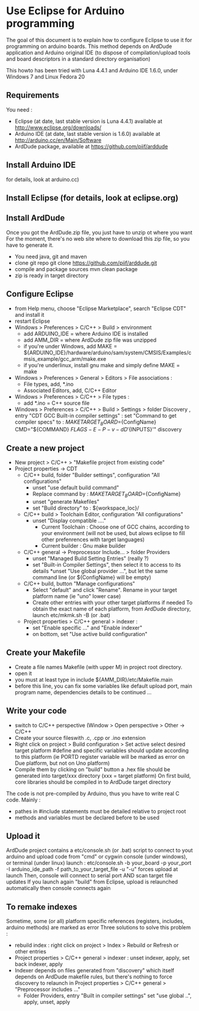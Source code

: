 Use Eclipse for Arduino programming
=====

The goal of this document is to explain how to configure Eclipse to use it for programming on arduino boards.
This method depends on ArdDude application and Arduino original IDE (to dispose of compilation/upload tools and board descriptors in a standard directory organisation)

This howto has been tried with Luna 4.4.1 and Arduino IDE 1.6.0, under Windows 7 and Linux Fedora 20

Requirements
-----

You need :
* Eclipse (at date, last stable version is Luna 4.4.1) available at http://www.eclipse.org/downloads/
* Arduino IDE  (at date, last stable version is 1.6.0) available at http://arduino.cc/en/Main/Software
* ArdDude package, available at https://github.com/piif/arddude

Install Arduino IDE
--
for details, look at arduino.cc)

Install Eclipse (for details, look at eclipse.org)
--

Install ArdDude
--

Once you got the ArdDude.zip file, you just have to unzip ot where you want
For the moment, there's no web site where to download this zip file, so you have to generate it.
* You need java, git and maven
* clone git repo
  git clone https://github.com/piif/arddude.git
* compile and package sources
  mvn clean package
* zip is ready in target directory

Configure Eclipse
--

* from Help menu, choose "Eclipse Marketplace", search "Eclipse CDT" and install it
* restart Eclipse
* Windows > Preferences >  C/C++ > Build > environment
	* add ARDUINO_IDE = where Arduino IDE is installed
	* add AMM_DIR = where ArdDude zip file was unzipped
	* if you're under Windows, add MAKE = ${ARDUINO_IDE}/hardware/arduino/sam/system/CMSIS/Examples/cmsis_example/gcc_arm/make.exe
	* if you're underlinux, install gnu make and simply define MAKE = make
* Windows > Preferences > General > Editors > File associations :
	* File types, add, *.ino
	* Associated Editors, add, C/C++ Editor
* Windows > Preferences > C/C++ > File types :
	* add *.ino =  C++ source file
* Windows > Preferences > C/C++ >  Build > Settings > folder Discovery , entry "CDT GCC Built-in compiler settings" :
	set "Command to get compiler specs" to :
	${MAKE} TARGET_BOARD=${ConfigName} CMD="${COMMAND} ${FLAGS} -E -P -v -dD '${INPUTS}'" discovery

Create a new project
--

* New project > C/C++ > "Makefile project from existing code"
* Project properties -> CDT
	* C/C++ build, folder "Builder settings", configuration "All configurations"
		* unset "use default build command"
		* Replace command by : ${MAKE} TARGET_BOARD=${ConfigName}
		* unset "generate Makefiles"
		* set "Build directory" to : ${workspace_loc}/
	* C/C++ build > Toolchain Editor, configuration "All configurations"
		* unset "Display compatible …."
			* Current Toolchain : Choose one of GCC chains, according to your environment
			  (will not be used, but alows eclipse to fill other prefenrences with target languages)
			* Current builder : Gnu make builder
	* C/C++ general -> Preprocessor Include... > folder Providers
		* unset "Managed Build Setting Entries" (really ?)
		* set "Built-in Compiler Settings", then select it to access to its details
		*unset "Use global provider ...", but let the same command line (or ${ConfigName} will be empty)
	* C/C++ build, button "Manage configurations"
		* Select "default" and click "Rename". Rename in your target platform name (ie "uno" lower case)
		* Create other entries with your other target platforms if needed
		  To obtain the exact name of each platform, from ArdDude directory, launch etc/mkmk.sh -B (or .bat)
	* Project properties > C/C++ general > indexer :
		* set "Enable specific ..." and "Enable indexer"
		* on bottom, set "Use active build configuration"

Create your Makefile
--
* Create a file names Makefile (with upper M) in project root directory.
* open it
* you must at least type in
  include ${AMM_DIR}/etc/Makefile.main
* before this line, you can fix some variables like default upload port, main program name, dependencies
  details to be continued ...

Write your code
--
* switch to C/C++ perspective (Window > Open perspective > Other -> C/C++
* Create your source fileswith .c, .cpp or .ino extension
* Right click on project > Build configuration > Set active
  select desired target platform 
  #define and specific variables should update according to this platform
  (ie PORTD register variable will be marked as error on Due platform, but not on Uno platform) 
* Compile them by clicking on "build" button
  a .hex file should be generated into target/xxx directory (xxx = target platform)
  On first build, core libraries should be compiled in to ArdDude target directory

The code is not pre-compiled by Arduino, thus you have to write real C code. Mainly :
- pathes in #include statements must be detailed relative to project root
- methods and variables must be declared before to be used
 
Upload it
--	
ArdDude project contains a etc/console.sh (or .bat) script to connect to yout arduino and upload code
from "cmd" or cygwin console (under windows), or terminal (under linux) launch :
	etc/console.sh -b your_board -p your_port -I arduino_ide_path -f path_to_your_target_file -u
"-u" forces upload at launch
Then, console will connect to serial port AND scan target file updates
If you launch again "build" from Eclipse, upload is relaunched automatically then console connects again

To remake indexes
--
Sometime, some (or all) platform specific references (registers, includes, arduino methods) are marked as error
Three solutions to solve this problem :
* rebuild index : right click on project > Index > Rebuild or Refresh or other entries
* Project properties > C/C++ general > indexer :
	unset indexer, apply, set back indexer, apply
* Indexer depends on files generated from "discovery" which itself depends on ArdDude makefile rules, but there's nothing to force discovery to relaunch
	in Project properties > C/C++ general > "Preprocessor includes ..."
	* Folder Providers, entry "Built in compiler settings"
		set  "use global ..", apply, unset, apply

